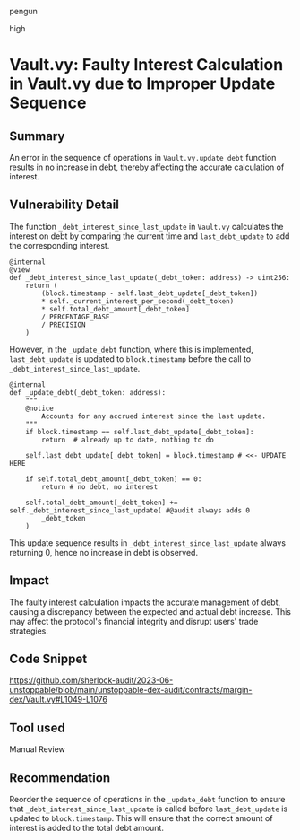 pengun

high

# Vault.vy: Faulty Interest Calculation in Vault.vy due to Improper Update Sequence

## Summary
An error in the sequence of operations in `Vault.vy.update_debt` function results in no increase in debt, thereby affecting the accurate calculation of interest.

## Vulnerability Detail
The function `_debt_interest_since_last_update` in `Vault.vy` calculates the interest on debt by comparing the current time and `last_debt_update` to add the corresponding interest.

```vyper
@internal
@view
def _debt_interest_since_last_update(_debt_token: address) -> uint256:
    return (
        (block.timestamp - self.last_debt_update[_debt_token])
        * self._current_interest_per_second(_debt_token)
        * self.total_debt_amount[_debt_token]
        / PERCENTAGE_BASE
        / PRECISION
    )
```

However, in the `_update_debt` function, where this is implemented, `last_debt_update` is updated to `block.timestamp` before the call to `_debt_interest_since_last_update`.

```vyper
@internal
def _update_debt(_debt_token: address):
    """
    @notice
        Accounts for any accrued interest since the last update.
    """
    if block.timestamp == self.last_debt_update[_debt_token]:
        return  # already up to date, nothing to do

    self.last_debt_update[_debt_token] = block.timestamp # <<- UPDATE HERE
    
    if self.total_debt_amount[_debt_token] == 0:
        return # no debt, no interest

    self.total_debt_amount[_debt_token] += self._debt_interest_since_last_update( #@audit always adds 0
        _debt_token
    )
```
This update sequence results in `_debt_interest_since_last_update` always returning 0, hence no increase in debt is observed.

## Impact
The faulty interest calculation impacts the accurate management of debt, causing a discrepancy between the expected and actual debt increase. This may affect the protocol's financial integrity and disrupt users' trade strategies.

## Code Snippet
https://github.com/sherlock-audit/2023-06-unstoppable/blob/main/unstoppable-dex-audit/contracts/margin-dex/Vault.vy#L1049-L1076

## Tool used

Manual Review

## Recommendation
Reorder the sequence of operations in the `_update_debt` function to ensure that `_debt_interest_since_last_update` is called before `last_debt_update` is updated to `block.timestamp`. This will ensure that the correct amount of interest is added to the total debt amount.